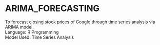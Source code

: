 # ARIMA_FORECASTING
 To forecast closing stock prices of Google through time series analysis via ARIMA model.<br>
 Language: R Programming<br>
 Model Used: Time Series Analysis<br>
